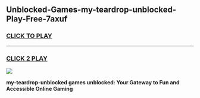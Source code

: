 
## Unblocked-Games-my-teardrop-unblocked-Play-Free-7axuf
<h3>
<a href="https://premium76.site?title=my-teardrop-unblocked&ref=23A">CLICK TO PLAY</a></h3>
<hr>

<h3>
<a href="https://premium76.site?title=my-teardrop-unblocked&ref=23A">CLICK 2 PLAY</a>
  
</h3>

<a href="https://premium76.site?title=my-teardrop-unblocked&ref=23A"><img src="https://clearcache.store/games.png"></a>


**my-teardrop-unblocked games unblocked: Your Gateway to Fun and Accessible Online Gaming**

